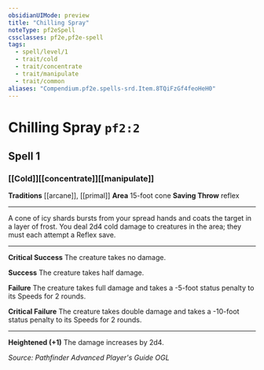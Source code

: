 ```yaml
---
obsidianUIMode: preview
title: "Chilling Spray"
noteType: pf2eSpell
cssclasses: pf2e,pf2e-spell
tags:
  - spell/level/1
  - trait/cold
  - trait/concentrate
  - trait/manipulate
  - trait/common
aliases: "Compendium.pf2e.spells-srd.Item.8TQiFzGf4feoHeH0" 
---
```

# Chilling Spray  `pf2:2`  
## Spell 1
### [[Cold]][[concentrate]][[manipulate]]
**Traditions** [[arcane]], [[primal]]
**Area** 15-foot cone
**Saving Throw**  reflex
* * * 
A cone of icy shards bursts from your spread hands and coats the target in a layer of frost. You deal 2d4 cold damage to creatures in the area; they must each attempt a Reflex save.

* * *

**Critical Success** The creature takes no damage.

**Success** The creature takes half damage.

**Failure** The creature takes full damage and takes a -5-foot status penalty to its Speeds for 2 rounds.

**Critical Failure** The creature takes double damage and takes a -10-foot status penalty to its Speeds for 2 rounds.

* * *

**Heightened (+1)** The damage increases by 2d4.

*Source: Pathfinder Advanced Player's Guide*
*OGL*